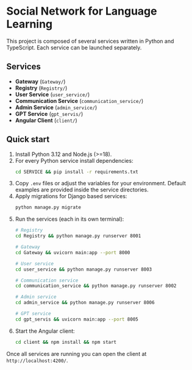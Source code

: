 # Social Network for Language Learning

This project is composed of several services written in Python and TypeScript. Each service can be launched separately.

## Services
- **Gateway** (`Gateway/`)
- **Registry** (`Registry/`)
- **User Service** (`user_service/`)
- **Communication Service** (`communication_service/`)
- **Admin Service** (`admin_service/`)
- **GPT Service** (`gpt_servis/`)
- **Angular Client** (`client/`)

## Quick start
1. Install Python 3.12 and Node.js (>=18).
2. For every Python service install dependencies:
   ```bash
   cd SERVICE && pip install -r requirements.txt
   ```
3. Copy `.env` files or adjust the variables for your environment. Default examples are provided inside the service directories.
4. Apply migrations for Django based services:
   ```bash
   python manage.py migrate
   ```
5. Run the services (each in its own terminal):
   ```bash
   # Registry
   cd Registry && python manage.py runserver 8001

   # Gateway
   cd Gateway && uvicorn main:app --port 8000

   # User service
   cd user_service && python manage.py runserver 8003

   # Communication service
   cd communication_service && python manage.py runserver 8002

   # Admin service
   cd admin_service && python manage.py runserver 8006

   # GPT service
   cd gpt_servis && uvicorn main:app --port 8005
   ```
6. Start the Angular client:
   ```bash
   cd client && npm install && npm start
   ```

Once all services are running you can open the client at `http://localhost:4200/`.
